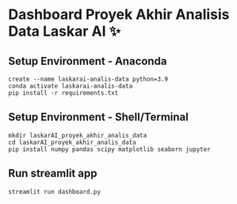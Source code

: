 # Dashboard Proyek Akhir Analisis Data Laskar AI  ✨

## Setup Environment - Anaconda
```
create --name laskarai-analis-data python=3.9
conda activate laskarai-analis-data
pip install -r requirements.txt
```

## Setup Environment - Shell/Terminal
```
mkdir laskarAI_proyek_akhir_analis_data
cd laskarAI_proyek_akhir_analis_data
pip install numpy pandas scipy matplotlib seaborn jupyter
```
## Run streamlit app
```
streamlit run dashboard.py
```
